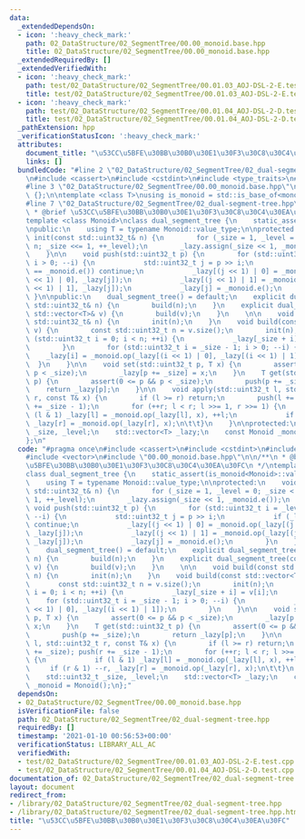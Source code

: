 ```yaml
---
data:
  _extendedDependsOn:
  - icon: ':heavy_check_mark:'
    path: 02_DataStructure/02_SegmentTree/00.00_monoid.base.hpp
    title: 02_DataStructure/02_SegmentTree/00.00_monoid.base.hpp
  _extendedRequiredBy: []
  _extendedVerifiedWith:
  - icon: ':heavy_check_mark:'
    path: test/02_DataStructure/02_SegmentTree/00.01.03_AOJ-DSL-2-E.test.cpp
    title: test/02_DataStructure/02_SegmentTree/00.01.03_AOJ-DSL-2-E.test.cpp
  - icon: ':heavy_check_mark:'
    path: test/02_DataStructure/02_SegmentTree/00.01.04_AOJ-DSL-2-D.test.cpp
    title: test/02_DataStructure/02_SegmentTree/00.01.04_AOJ-DSL-2-D.test.cpp
  _pathExtension: hpp
  _verificationStatusIcon: ':heavy_check_mark:'
  attributes:
    document_title: "\u53CC\u5BFE\u30BB\u30B0\u30E1\u30F3\u30C8\u30C4\u30EA\u30FC"
    links: []
  bundledCode: "#line 2 \"02_DataStructure/02_SegmentTree/02_dual-segment-tree.hpp\"\
    \n#include <cassert>\n#include <cstdint>\n#include <type_traits>\n#include <vector>\n\
    #line 3 \"02_DataStructure/02_SegmentTree/00.00_monoid.base.hpp\"\n\nclass monoid_base\
    \ {};\n\ntemplate <class T>\nusing is_monoid = std::is_base_of<monoid_base, T>;\n\
    #line 7 \"02_DataStructure/02_SegmentTree/02_dual-segment-tree.hpp\"\n\n/**\n\
    \ * @brief \u53CC\u5BFE\u30BB\u30B0\u30E1\u30F3\u30C8\u30C4\u30EA\u30FC\n */\n\
    template <class Monoid>\nclass dual_segment_tree {\n    static_assert(is_monoid<Monoid>::value);\n\
    \npublic:\n    using T = typename Monoid::value_type;\n\nprotected:\n    void\
    \ init(const std::uint32_t& n) {\n        for (_size = 1, _level = 0; _size <\
    \ n; _size <<= 1, ++_level);\n        _lazy.assign(_size << 1, _monoid.e());\n\
    \    }\n\n    void push(std::uint32_t p) {\n        for (std::uint32_t i = _level;\
    \ i > 0; --i) {\n            std::uint32_t j = p >> i;\n            if (_lazy[j]\
    \ == _monoid.e()) continue;\n            _lazy[(j << 1) | 0] = _monoid.op(_lazy[(j\
    \ << 1) | 0], _lazy[j]);\n            _lazy[(j << 1) | 1] = _monoid.op(_lazy[(j\
    \ << 1) | 1], _lazy[j]);\n            _lazy[j] = _monoid.e();\n        }\n   \
    \ }\n\npublic:\n    dual_segment_tree() = default;\n    explicit dual_segment_tree(const\
    \ std::uint32_t& n) {\n        build(n);\n    }\n    explicit dual_segment_tree(const\
    \ std::vector<T>& v) {\n        build(v);\n    }\n    \n\n    void build(const\
    \ std::uint32_t& n) {\n        init(n);\n    }\n    void build(const std::vector<T>&\
    \ v) {\n        const std::uint32_t n = v.size();\n        init(n);\n        for\
    \ (std::uint32_t i = 0; i < n; ++i) {\n            _lazy[_size + i] = v[i];\n\
    \        }\n        for (std::uint32_t i = _size - 1; i > 0; --i) {\n        \
    \    _lazy[i] = _monoid.op(_lazy[(i << 1) | 0], _lazy[(i << 1) | 1]);\n      \
    \  }\n    }\n\n    void set(std::uint32_t p, T x) {\n        assert(0 <= p &&\
    \ p < _size);\n        _lazy[p += _size] = x;\n    }\n    T get(std::uint32_t\
    \ p) {\n        assert(0 <= p && p < _size);\n        push(p += _size);\n    \
    \    return _lazy[p];\n    }\n\n    void apply(std::uint32_t l, std::uint32_t\
    \ r, const T& x) {\n        if (l >= r) return;\n        push(l += _size); push(r\
    \ += _size - 1);\n        for (++r; l < r; l >>= 1, r >>= 1) {\n            if\
    \ (l & 1) _lazy[l] = _monoid.op(_lazy[l], x), ++l;\n            if (r & 1) --r,\
    \ _lazy[r] = _monoid.op(_lazy[r], x);\n\t\t}\n    }\n\nprotected:\n    std::uint32_t\
    \ _size, _level;\n    std::vector<T> _lazy;\n    const Monoid _monoid = Monoid();\n\
    };\n"
  code: "#pragma once\n#include <cassert>\n#include <cstdint>\n#include <type_traits>\n\
    #include <vector>\n#include \"00.00_monoid.base.hpp\"\n\n/**\n * @brief \u53CC\
    \u5BFE\u30BB\u30B0\u30E1\u30F3\u30C8\u30C4\u30EA\u30FC\n */\ntemplate <class Monoid>\n\
    class dual_segment_tree {\n    static_assert(is_monoid<Monoid>::value);\n\npublic:\n\
    \    using T = typename Monoid::value_type;\n\nprotected:\n    void init(const\
    \ std::uint32_t& n) {\n        for (_size = 1, _level = 0; _size < n; _size <<=\
    \ 1, ++_level);\n        _lazy.assign(_size << 1, _monoid.e());\n    }\n\n   \
    \ void push(std::uint32_t p) {\n        for (std::uint32_t i = _level; i > 0;\
    \ --i) {\n            std::uint32_t j = p >> i;\n            if (_lazy[j] == _monoid.e())\
    \ continue;\n            _lazy[(j << 1) | 0] = _monoid.op(_lazy[(j << 1) | 0],\
    \ _lazy[j]);\n            _lazy[(j << 1) | 1] = _monoid.op(_lazy[(j << 1) | 1],\
    \ _lazy[j]);\n            _lazy[j] = _monoid.e();\n        }\n    }\n\npublic:\n\
    \    dual_segment_tree() = default;\n    explicit dual_segment_tree(const std::uint32_t&\
    \ n) {\n        build(n);\n    }\n    explicit dual_segment_tree(const std::vector<T>&\
    \ v) {\n        build(v);\n    }\n    \n\n    void build(const std::uint32_t&\
    \ n) {\n        init(n);\n    }\n    void build(const std::vector<T>& v) {\n \
    \       const std::uint32_t n = v.size();\n        init(n);\n        for (std::uint32_t\
    \ i = 0; i < n; ++i) {\n            _lazy[_size + i] = v[i];\n        }\n    \
    \    for (std::uint32_t i = _size - 1; i > 0; --i) {\n            _lazy[i] = _monoid.op(_lazy[(i\
    \ << 1) | 0], _lazy[(i << 1) | 1]);\n        }\n    }\n\n    void set(std::uint32_t\
    \ p, T x) {\n        assert(0 <= p && p < _size);\n        _lazy[p += _size] =\
    \ x;\n    }\n    T get(std::uint32_t p) {\n        assert(0 <= p && p < _size);\n\
    \        push(p += _size);\n        return _lazy[p];\n    }\n\n    void apply(std::uint32_t\
    \ l, std::uint32_t r, const T& x) {\n        if (l >= r) return;\n        push(l\
    \ += _size); push(r += _size - 1);\n        for (++r; l < r; l >>= 1, r >>= 1)\
    \ {\n            if (l & 1) _lazy[l] = _monoid.op(_lazy[l], x), ++l;\n       \
    \     if (r & 1) --r, _lazy[r] = _monoid.op(_lazy[r], x);\n\t\t}\n    }\n\nprotected:\n\
    \    std::uint32_t _size, _level;\n    std::vector<T> _lazy;\n    const Monoid\
    \ _monoid = Monoid();\n};"
  dependsOn:
  - 02_DataStructure/02_SegmentTree/00.00_monoid.base.hpp
  isVerificationFile: false
  path: 02_DataStructure/02_SegmentTree/02_dual-segment-tree.hpp
  requiredBy: []
  timestamp: '2021-01-10 00:56:53+00:00'
  verificationStatus: LIBRARY_ALL_AC
  verifiedWith:
  - test/02_DataStructure/02_SegmentTree/00.01.03_AOJ-DSL-2-E.test.cpp
  - test/02_DataStructure/02_SegmentTree/00.01.04_AOJ-DSL-2-D.test.cpp
documentation_of: 02_DataStructure/02_SegmentTree/02_dual-segment-tree.hpp
layout: document
redirect_from:
- /library/02_DataStructure/02_SegmentTree/02_dual-segment-tree.hpp
- /library/02_DataStructure/02_SegmentTree/02_dual-segment-tree.hpp.html
title: "\u53CC\u5BFE\u30BB\u30B0\u30E1\u30F3\u30C8\u30C4\u30EA\u30FC"
---
```

